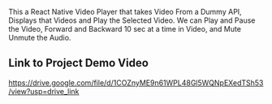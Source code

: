 This a React Native Video Player that takes Video From a Dummy API, Displays that Videos and Play the Selected Video. We can Play and Pause the Video, Forward and Backward 10 sec at a time in Video, and Mute Unmute the Audio.

## Link to Project Demo Video

https://drive.google.com/file/d/1COZnyME9n61WPL48Gl5WQNpEXedTSh53/view?usp=drive_link
